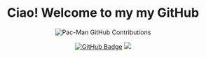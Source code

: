 <h1 align="center">Ciao! Welcome to my my GitHub</h1>

<p align="center">
  <img src="https://github.com/Mohsin32525/yourusername/blob/main/pacman-contributions.svg" alt="Pac-Man GitHub Contributions" />
</p>

<p align="center">
  <a href="https://github.com/Mohsin32525"><img src="https://img.shields.io/github/followers/Mohsin32525?label=Follow&style=social" alt="GitHub Badge"></a>
  <a href="bhatjones@gmail.com"><img src="https://img.shields.io/badge/email-Contact-im_mosin=flat&logo=gmail"></a>
</p>
